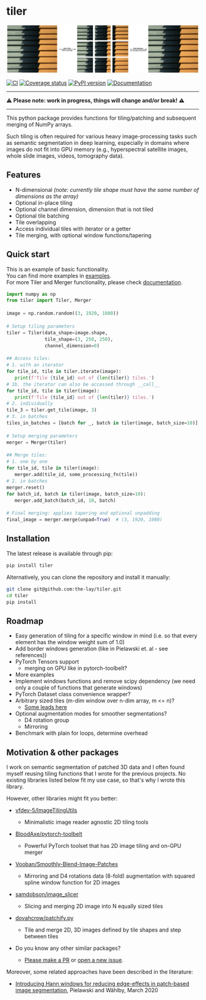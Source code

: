 # tiler

![Tiler teaser image](misc/teaser/tiler_teaser.png)

[![CI](https://github.com/the-lay/tiler/workflows/CI/badge.svg)](https://github.com/the-lay/tiler/actions/workflows/ci.yml)
[![Coverage status](https://coveralls.io/repos/github/the-lay/tiler/badge.svg?branch=master)](https://coveralls.io/github/the-lay/tiler?branch=master)
[![PyPI version](https://badge.fury.io/py/tiler.svg)](https://badge.fury.io/py/tiler)
[![Documentation](https://img.shields.io/badge/documentation-✔-green.svg)](https://the-lay.github.io/tiler)
_________________
⚠️ **Please note: work in progress, things will change and/or break!** ⚠️
_________________

This python package provides functions for tiling/patching and subsequent merging of NumPy arrays.

Such tiling is often required for various heavy image-processing tasks
such as semantic segmentation in deep learning, especially in domains where images do not fit into GPU memory
(e.g., hyperspectral satellite images, whole slide images, videos, tomography data).


Features
-------------
 - N-dimensional *(note: currently tile shape must have the same number of dimensions as the array)*
 - Optional in-place tiling
 - Optional channel dimension, dimension that is not tiled
 - Optional tile batching
 - Tile overlapping
 - Access individual tiles with iterator or a getter
 - Tile merging, with optional window functions/tapering


Quick start
------------
This is an example of basic functionality.  
You can find more examples in [examples](https://github.com/the-lay/tiler/tree/master/examples).  
For more Tiler and Merger functionality, please check [documentation](https://the-lay.github.io/tiler).

```python
import numpy as np
from tiler import Tiler, Merger

image = np.random.random((3, 1920, 1080))

# Setup tiling parameters
tiler = Tiler(data_shape=image.shape,
              tile_shape=(3, 250, 250),
              channel_dimension=0)

## Access tiles:
# 1. with an iterator
for tile_id, tile in tiler.iterate(image):
   print(f'Tile {tile_id} out of {len(tiler)} tiles.')
# 1b. the iterator can also be accessed through __call__
for tile_id, tile in tiler(image):
   print(f'Tile {tile_id} out of {len(tiler)} tiles.')
# 2. individually
tile_3 = tiler.get_tile(image, 3)
# 3. in batches
tiles_in_batches = [batch for _, batch in tiler(image, batch_size=10)]

# Setup merging parameters
merger = Merger(tiler)

## Merge tiles:
# 1. one by one
for tile_id, tile in tiler(image):
   merger.add(tile_id, some_processing_fn(tile))
# 2. in batches
merger.reset()
for batch_id, batch in tiler(image, batch_size=10):
   merger.add_batch(batch_id, 10, batch)

# Final merging: applies tapering and optional unpadding
final_image = merger.merge(unpad=True)  # (3, 1920, 1080)
```
 
Installation
-------------
The latest release is available through pip:

```bash
pip install tiler
```

Alternatively, you can clone the repository and install it manually:

```bash
git clone git@github.com:the-lay/tiler.git
cd tiler
pip install
```

Roadmap
------------
 - Easy generation of tiling for a specific window in mind
   (i.e. so that every element has the window weight sum of 1.0)
 - Add border windows generation (like in Pielawski et. al - see references))
 - PyTorch Tensors support
   - merging on GPU like in pytorch-toolbelt?
 - More examples
 - Implement windows functions and remove scipy dependency
   (we need only a couple of functions that generate windows)
 - PyTorch Dataset class convenience wrapper?
 - Arbitrary sized tiles (m-dim window over n-dim array, m <= n)?
    - [Some leads here](https://stackoverflow.com/questions/45960192/using-numpy-as-strided-function-to-create-patches-tiles-rolling-or-sliding-w)
 - Optional augmentation modes for smoother segmentations?
    - D4 rotation group
    - Mirroring
 - Benchmark with plain for loops, determine overhead
 
Motivation & other packages
-------------
I work on semantic segmentation of patched 3D data and
I often found myself reusing tiling functions that I wrote for the previous projects.
No existing libraries listed below fit my use case, so that's why I wrote this library.

However, other libraries might fit you better:
 - [vfdev-5/ImageTilingUtils](https://github.com/vfdev-5/ImageTilingUtils)
    - Minimalistic image reader agnostic 2D tiling tools

 - [BloodAxe/pytorch-toolbelt](https://github.com/BloodAxe/pytorch-toolbelt#inference-on-huge-images)
    - Powerful PyTorch toolset that has 2D image tiling and on-GPU merger

 - [Vooban/Smoothly-Blend-Image-Patches](https://github.com/Vooban/Smoothly-Blend-Image-Patches)
    - Mirroring and D4 rotations data (8-fold) augmentation with squared spline window function for 2D images

 - [samdobson/image_slicer](https://github.com/samdobson/image_slicer)
    - Slicing and merging 2D image into N equally sized tiles

 - [dovahcrow/patchify.py](https://github.com/dovahcrow/patchify.py)
    - Tile and merge 2D, 3D images defined by tile shapes and step between tiles
   
 - Do you know any other similar packages?
    - [Please make a PR](https://github.com/the-lay/tiler/pulls) or [open a new issue](https://github.com/the-lay/tiler/issues).

Moreover, some related approaches have been described in the literature:
 - [Introducing Hann windows for reducing edge-effects in patch-based image segmentation](https://doi.org/10.1371/journal.pone.0229839
), Pielawski and Wählby, March 2020







<!-- for later
For more examples, please see examples/ folder
```python

 ```

Benchmarks
-------------
 Benchmarks?
 

Examples
-------------
https://github.com/BloodAxe/pytorch-toolbelt#inference-on-huge-images
https://github.com/BloodAxe/pytorch-toolbelt/blob/master/pytorch_toolbelt/inference/tiles.py

https://github.com/vfdev-5/ImageTilingUtils

https://github.com/Vooban/Smoothly-Blend-Image-Patches/blob/master/smooth_tiled_predictions.py

for windows:
https://stackoverflow.com/questions/1988804/what-is-memoization-and-how-can-i-use-it-in-python

https://en.wikipedia.org/wiki/Window_function#A_list_of_window_functions
https://github.com/scipy/scipy/blob/v1.4.1/scipy/signal/windows/windows.py
https://gist.github.com/npielawski/7e77d23209a5c415f55b95d4aba914f6

https://journals.plos.org/plosone/article?id=10.1371/journal.pone.0229839#pone.0229839.ref005
https://arxiv.org/pdf/1803.02786.pdf
-->
